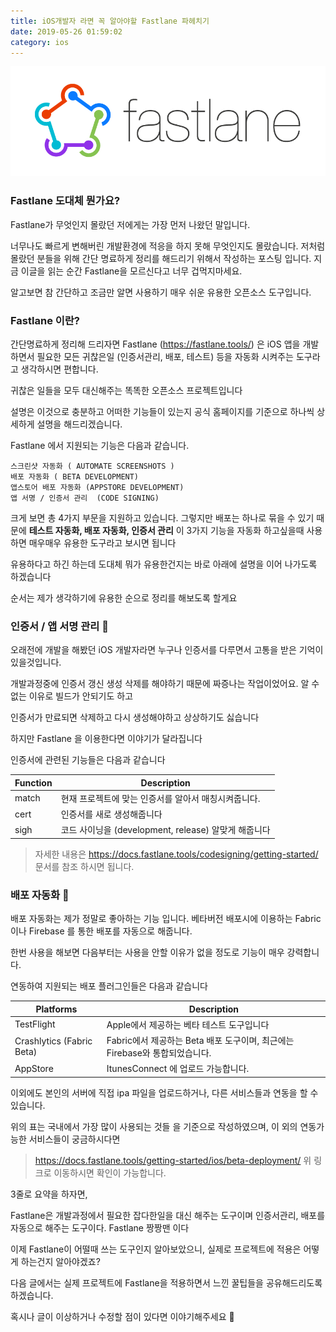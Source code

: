 ```yaml
---
title: iOS개발자 라면 꼭 알아야할 Fastlane 파헤치기
date: 2019-05-26 01:59:02
category: ios
---
```


<img src="../../assets/2019-05-26/fastlane.png">

### Fastlane 도대체 뭔가요? 
Fastlane가 무엇인지 몰랐던 저에게는 가장 먼저 나왔던 말입니다.

너무나도 빠르게 변해버린 개발환경에 적응을 하지 못해 무엇인지도 몰랐습니다.
저처럼 몰랐던 분들을 위해 간단 명료하게 정리를 해드리기 위해서 작성하는 포스팅 입니다.
지금 이글을 읽는 순간 Fastlane을 모르신다고 너무 겁먹지마세요.

알고보면 참 간단하고 조금만 알면 사용하기 매우 쉬운 유용한 오픈소스 도구입니다.

 

### Fastlane 이란?
간단명료하게 정리해 드리자면 Fastlane (https://fastlane.tools/) 은  iOS 앱을 개발하면서 필요한 모든 귀찮은일 (인증서관리, 배포, 테스트) 등을 자동화 시켜주는 도구라고 생각하시면 편합니다. 

귀찮은 일들을 모두 대신해주는 똑똑한 오픈소스 프로젝트입니다 

설명은 이것으로 충분하고 어떠한 기능들이 있는지 공식 홈페이지를 기준으로 하나씩 상세하게 설명을 해드리겠습니다. 

 

 

Fastlane 에서 지원되는 기능은 다음과 같습니다. 
```text
스크린샷 자동화 ( AUTOMATE SCREENSHOTS )
배포 자동화 ( BETA DEVELOPMENT) 
앱스토어 배포 자동화 (APPSTORE DEVELOPMENT)
앱 서명 / 인증서 관리  (CODE SIGNING)
```

크게 보면 총 4가지 부문을 지원하고 있습니다. 그렇지만 배포는 하나로 묶을 수 있기 때문에 
**테스트 자동화, 배포 자동화, 인증서 관리** 이 3가지 기능을 자동화 하고싶을때 사용하면 매우매우 유용한 도구라고 보시면 됩니다 

유용하다고 하긴 하는데 도대체 뭐가 유용한건지는 바로 아래에 설명을 이어 나가도록 하겠습니다 

순서는 제가 생각하기에 유용한 순으로 정리를 해보도록 할게요 

 

### 인증서 / 앱 서명 관리 🔐 
오래전에 개발을 해봤던 iOS 개발자라면 누구나 인증서를 다루면서 고통을 받은 기억이 있을것입니다. 

개발과정중에 인증서 갱신 생성 삭제를 해야하기 때문에 짜증나는 작업이었어요.  알 수 없는 이유로 빌드가 안되기도 하고 

인증서가 만료되면 삭제하고 다시 생성해야하고 상상하기도 싫습니다 

 

하지만  Fastlane 을 이용한다면 이야기가 달라집니다 

인증서에 관련된 기능들은 다음과 같습니다 


| Function | Description                             |
| -------- | --------------------------------------- |
| match    | 현재 프로젝트에 맞는 인증서를 알아서 매칭시켜줍니다.           |
| cert     | 인증서를 새로 생성해줍니다                          |
| sigh     | 코드 사이닝을 (development, release) 알맞게 해줍니다 |
 

>자세한 내용은 https://docs.fastlane.tools/codesigning/getting-started/ 문서를 참조 하시면 됩니다. 


### 배포 자동화 🚀  
배포 자동화는 제가 정말로 좋아하는 기능 입니다.  베타버전 배포시에 이용하는 Fabric 이나 Firebase 를 통한 배포를 자동으로 해줍니다. 

한번 사용을 해보면 다음부터는 사용을 안할 이유가 없을 정도로 기능이 매우 강력합니다. 

연동하여 지원되는 배포 플러그인들은 다음과 같습니다 

 

| Platforms                 | Description                                         |
| ------------------------- | --------------------------------------------------- |
| TestFlight                | Apple에서 제공하는 베타 테스트 도구입니다                           |
| Crashlytics (Fabric Beta) | Fabric에서 제공하는 Beta 배포 도구이며, 최근에는 Firebase와 통합되었습니다. |
| AppStore                  | ItunesConnect 에 업로드 가능합니다.                          |

이외에도 본인의 서버에 직접 ipa 파일을 업로드하거나, 다른 서비스들과 연동을 할 수 있습니다. 

위의 표는 국내에서 가장 많이 사용되는 것들 을 기준으로 작성하였으며, 이 외의 연동가능한 서비스들이 궁금하시다면 

>https://docs.fastlane.tools/getting-started/ios/beta-deployment/ 위 링크로 이동하시면 확인이 가능합니다. 


3줄로 요약을 하자면, 

Fastlane은 개발과정에서 필요한 잡다한일을 대신 해주는 도구이며 
인증서관리, 배포를 자동으로 해주는 도구이다.
Fastlane 짱짱맨 이다

이제 Fastlane이 어떨때 쓰는 도구인지 알아보았으니, 실제로 프로젝트에 적용은 어떻게 하는건지 알아야겠죠? 

다음 글에서는 실제 프로젝트에 Fastlane을 적용하면서 느낀 꿀팁들을 공유해드리도록 하겠습니다. 

혹시나 글이 이상하거나 수정할 점이 있다면 이야기해주세요 🤔

